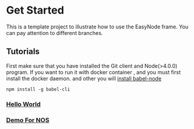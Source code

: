
#  Get Started

This is a template project to illustrate how to use the EasyNode frame. You can pay attention to different branches.

## Tutorials

First make sure that you have installed the Git client and Node(>4.0.0) program. If you want to run it with docker container , and you must first install the docker daemon. and other you will [install babel-node](http://babeljs.io/docs/setup/#installation)

```
npm install -g babel-cli
```

### [Hello World](/docs/helloworld.md)

### [Demo For NOS](/docs/nos.md)


